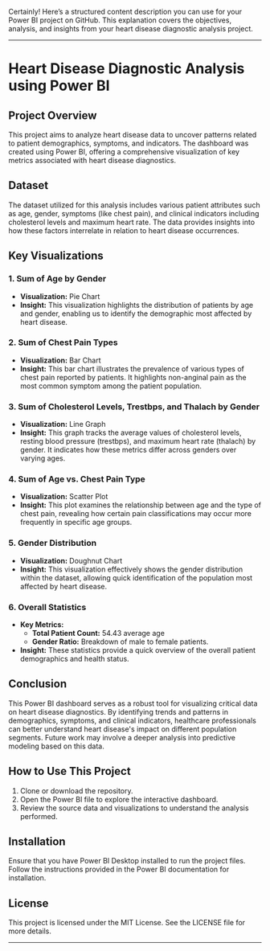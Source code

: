 Certainly! Here’s a structured content description you can use for your Power BI project on GitHub. This explanation covers the objectives, analysis, and insights from your heart disease diagnostic analysis project.

---

# Heart Disease Diagnostic Analysis using Power BI

## Project Overview

This project aims to analyze heart disease data to uncover patterns related to patient demographics, symptoms, and indicators. The dashboard was created using Power BI, offering a comprehensive visualization of key metrics associated with heart disease diagnostics.

## Dataset

The dataset utilized for this analysis includes various patient attributes such as age, gender, symptoms (like chest pain), and clinical indicators including cholesterol levels and maximum heart rate. The data provides insights into how these factors interrelate in relation to heart disease occurrences.

## Key Visualizations

### 1. **Sum of Age by Gender**
- **Visualization:** Pie Chart
- **Insight:** This visualization highlights the distribution of patients by age and gender, enabling us to identify the demographic most affected by heart disease.

### 2. **Sum of Chest Pain Types**
- **Visualization:** Bar Chart
- **Insight:** This bar chart illustrates the prevalence of various types of chest pain reported by patients. It highlights non-anginal pain as the most common symptom among the patient population.

### 3. **Sum of Cholesterol Levels, Trestbps, and Thalach by Gender**
- **Visualization:** Line Graph
- **Insight:** This graph tracks the average values of cholesterol levels, resting blood pressure (trestbps), and maximum heart rate (thalach) by gender. It indicates how these metrics differ across genders over varying ages.

### 4. **Sum of Age vs. Chest Pain Type**
- **Visualization:** Scatter Plot
- **Insight:** This plot examines the relationship between age and the type of chest pain, revealing how certain pain classifications may occur more frequently in specific age groups.

### 5. **Gender Distribution**
- **Visualization:** Doughnut Chart
- **Insight:** This visualization effectively shows the gender distribution within the dataset, allowing quick identification of the population most affected by heart disease.

### 6. **Overall Statistics**
- **Key Metrics:** 
  - **Total Patient Count:** 54.43 average age
  - **Gender Ratio:** Breakdown of male to female patients.
- **Insight:** These statistics provide a quick overview of the overall patient demographics and health status.

## Conclusion

This Power BI dashboard serves as a robust tool for visualizing critical data on heart disease diagnostics. By identifying trends and patterns in demographics, symptoms, and clinical indicators, healthcare professionals can better understand heart disease's impact on different population segments. Future work may involve a deeper analysis into predictive modeling based on this data.

## How to Use This Project

1. Clone or download the repository.
2. Open the Power BI file to explore the interactive dashboard.
3. Review the source data and visualizations to understand the analysis performed.

## Installation

Ensure that you have Power BI Desktop installed to run the project files. Follow the instructions provided in the Power BI documentation for installation.

## License

This project is licensed under the MIT License. See the LICENSE file for more details.

---
